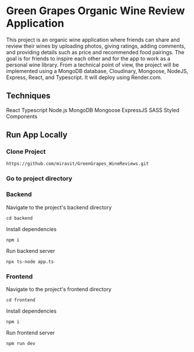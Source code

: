 # Green Grapes Organic Wine Review Application

This project is an organic wine application where friends can share and review their wines by uploading photos, giving ratings, adding comments, and providing details such as price and recommended food pairings. The goal is for friends to inspire each other and for the app to work as a personal wine library. From a technical point of view, the project will be implemented using a MongoDB database, Cloudinary, Mongoose, NodeJS, Express, React, and Typescript. It will deploy using Render.com.

## Techniques

React
Typescript
Node.js
MongoDB
Mongoose
ExpressJS
SASS
Styled Components

## Run App Locally

### Clone Project

```
https://github.com/miravit/GreenGrapes_WineReviews.git
```

### Go to project directory

### Backend

Navigate to the project's backend directory

```
cd backend
```

Install dependencies

```
npm i
```

Run backend server

```
npx ts-node app.ts
```

### Frontend

Navigate to the project's frontend directory

```
cd frontend
```

Install dependencies

```
npm i
```

Run frontend server

```
npm run dev
```
